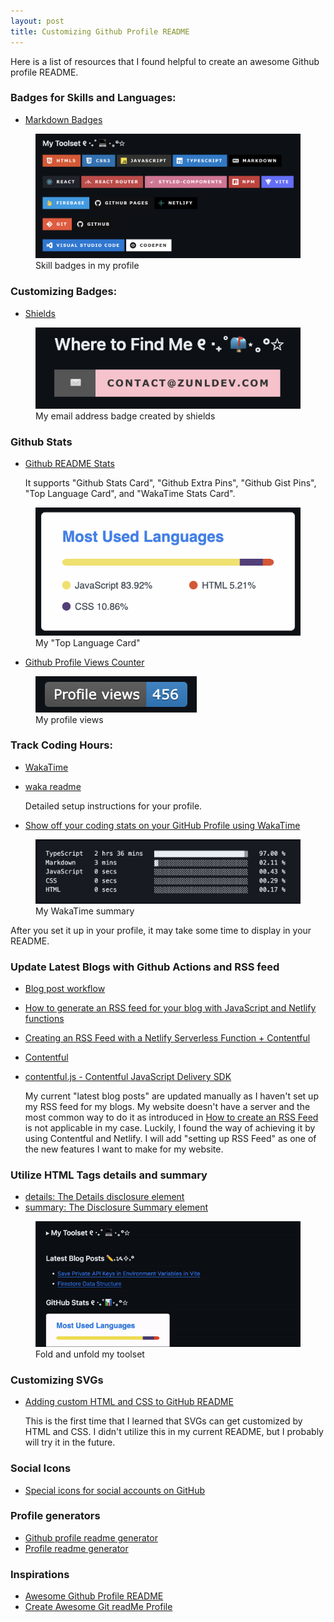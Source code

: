 ```yaml
---
layout: post
title: Customizing Github Profile README
---
```


Here is a list of resources that I found helpful to create an awesome Github profile README.

### Badges for Skills and Languages:

- [Markdown Badges](https://github.com/Ileriayo/markdown-badges)

<figure>
  <img src="https://raw.githubusercontent.com/zun-liang/alt-blogs/master/images/badges.png" alt="skills badges"/>
  <figcaption>Skill badges in my profile</figcaption>
</figure>

### Customizing Badges:

- [Shields](https://shields.io/)

<figure>
  <img src="https://raw.githubusercontent.com/zun-liang/alt-blogs/master/images/shields.png" alt="email badge" />
  <figcaption>My email address badge created by shields</figcaption>
</figure>

### Github Stats

- [Github README Stats](https://github.com/anuraghazra/github-readme-stats)

  It supports "Github Stats Card", "Github Extra Pins", "Github Gist Pins", "Top Language Card", and "WakaTime Stats Card".

<figure>
  <img src="https://raw.githubusercontent.com/zun-liang/alt-blogs/master/images/top-language-card.png" alt="top language card"/>
  <figcaption>My "Top Language Card"</figcaption>
</figure>

- [Github Profile Views Counter](https://github.com/antonkomarev/github-profile-views-counter)

<figure>
  <img src="https://raw.githubusercontent.com/zun-liang/alt-blogs/master/images/profile-views.png" alt="profile views badge"/>
  <figcaption>My profile views</figcaption>
</figure>

### Track Coding Hours:

- [WakaTime](https://wakatime.com/)
- [waka readme](https://github.com/athul/waka-readme)

  Detailed setup instructions for your profile.

- [Show off your coding stats on your GitHub Profile using WakaTime](https://medium.com/@JakenH/show-off-your-coding-stats-on-your-github-profile-using-wakatime-ce3ceb1063b5)

<figure>
  <img src="https://raw.githubusercontent.com/zun-liang/alt-blogs/master/images/wakatime.png" alt="wakatime summary"/>
  <figcaption>My WakaTime summary</figcaption>
</figure>

After you set it up in your profile, it may take some time to display in your README.

### Update Latest Blogs with Github Actions and RSS feed

- [Blog post workflow](https://github.com/gautamkrishnar/blog-post-workflow)
- [How to generate an RSS feed for your blog with JavaScript and Netlify functions](https://www.contentful.com/blog/generate-blog-rss-feed-with-javascript-and-netlify/)
- [Creating an RSS Feed with a Netlify Serverless Function + Contentful](https://levelup.gitconnected.com/creating-an-rss-feed-with-a-netlify-serverless-function-contentful-21b26049f933)
- [Contentful](https://www.contentful.com/)
- [contentful.js - Contentful JavaScript Delivery SDK](https://contentful.github.io/contentful.js/contentful/8.1.7/index.html)

  My current "latest blog posts" are updated manually as I haven't set up my RSS feed for my blogs. My website doesn't have a server and the most common way to do it as introduced in [How to create an RSS Feed](https://rss.com/blog/how-to-create-an-rss-feed/) is not applicable in my case. Luckily, I found the way of achieving it by using Contentful and Netlify. I will add "setting up RSS Feed" as one of the new features I want to make for my website.

### Utilize HTML Tags details and summary

- [details: The Details disclosure element](https://developer.mozilla.org/en-US/docs/Web/HTML/Element/details)
- [summary: The Disclosure Summary element](https://developer.mozilla.org/en-US/docs/Web/HTML/Element/summary)

<figure>
  <img src="https://raw.githubusercontent.com/zun-liang/alt-blogs/master/images/details.gif" alt="details and summary example"/>
<figcaption>Fold and unfold my toolset</figcaption>
</figure>

### Customizing SVGs

- [Adding custom HTML and CSS to GitHub README](https://pragmaticpineapple.com/adding-custom-html-and-css-to-github-readme/)

  This is the first time that I learned that SVGs can get customized by HTML and CSS. I didn't utilize this in my current README, but I probably will try it in the future.

### Social Icons

- [Special icons for social accounts on GitHub](https://dev.to/yoshi389111/special-icons-for-social-accounts-on-github-404k)

### Profile generators

- [Github profile readme generator](https://github.com/rahuldkjain/github-profile-readme-generator)
- [Profile readme generator](https://github.com/maurodesouza/profile-readme-generator)

### Inspirations

- [Awesome Github Profile README](https://github.com/abhisheknaiidu/awesome-github-profile-readme)
- [Create Awesome Git readMe Profile](https://medium.com/swlh/create-awesome-git-readme-profile-84efa0bcda3b)
